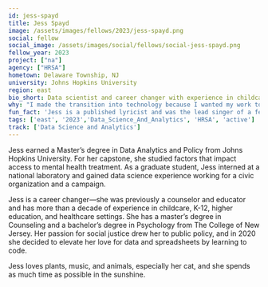 ```yaml
---
id: jess-spayd
title: Jess Spayd
image: /assets/images/fellows/2023/jess-spayd.png
social: fellow
social_image: /assets/images/social/fellows/social-jess-spayd.png
fellow_year: 2023
project: ["na"]
agency: ["HRSA"]
hometown: Delaware Township, NJ
university: Johns Hopkins University
region: east
bio_short: Data scientist and career changer with experience in childcare, education, and healthcare
why: "I made the transition into technology because I wanted my work to have an impact on public policy. When I learned about USDC during the recruitment of the first cohort, it immediately became my goal to join the following year. USDC is a perfect fit for my newly acquired skills and my passion for public service."
fun_fact: 'Jess is a published lyricist and was the lead singer of a few bands in her twenties. She still frequents karaoke nights.'
tags: ['east', '2023','Data_Science_And_Analytics', 'HRSA', 'active']
track: ['Data Science and Analytics']
---
```


Jess earned a Master’s degree in Data Analytics and Policy from Johns Hopkins University. For her capstone, she studied factors that impact access to mental health treatment. As a graduate student, Jess interned at a national laboratory and gained data science experience working for a civic organization and a campaign.

Jess is a career changer—she was previously a counselor and educator and has more than a decade of experience in childcare, K-12, higher education, and healthcare settings. She has a master’s degree in Counseling and a bachelor’s degree in Psychology from The College of New Jersey. Her passion for social justice drew her to public policy, and in 2020 she decided to elevate her love for data and spreadsheets by learning to code.

Jess loves plants, music, and animals, especially her cat, and she spends as much time as possible in the sunshine.
